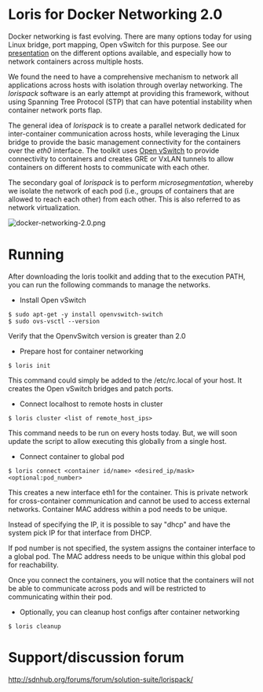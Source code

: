 Loris for Docker Networking 2.0
===============================
Docker networking is fast evolving. There are many options today for
using Linux bridge, port mapping, Open vSwitch for this purpose. See
our [presentation](http://www.slideshare.net/lorispack/docker-networking-101)
on the different options available, and especially
how to network containers across multiple hosts.

We found the need to have a comprehensive mechanism to network all
applications across hosts with isolation through overlay networking.
The *lorispack* software is an early attempt at providing this framework,
without using Spanning Tree Protocol (STP) that can have potential
instability when container network ports flap.

The general idea of *lorispack* is to create a parallel network
dedicated for inter-container communication across hosts, while
leveraging the Linux bridge to provide the basic management connectivity
for the containers over the *eth0* interface. 
The toolkit uses [Open vSwitch](http://openvswitch.org) to provide
connectivity to containers and creates GRE or VxLAN tunnels to allow containers
on different hosts to communicate with each other.

The secondary goal of *lorispack* is to perform *microsegmentation*,
whereby we isolate the network of each pod (i.e., groups of
containers that are allowed to reach each other) from each other. 
This is also referred to as network virtualization.

![docker-networking-2.0.png](http://sdnhub.org/wp-content/uploads/2015/03/docker_vxlan_networking-596x365.png)

# Running
After downloading the loris toolkit and adding that to the execution PATH,
you can run the following commands to manage the networks.

* Install Open vSwitch
```
$ sudo apt-get -y install openvswitch-switch
$ sudo ovs-vsctl --version
```
   Verify that the OpenvSwitch version is greater than 2.0

* Prepare host for container networking
```
$ loris init
```
   This command could simply be added to the /etc/rc.local of your host.
   It creates the Open vSwitch bridges and patch ports.

* Connect localhost to remote hosts in cluster
```
$ loris cluster <list of remote_host_ips>
```
   This command needs to be run on every hosts today. But, we will soon
   update the script to allow executing this globally from a single host.

* Connect container to global pod
```
$ loris connect <container id/name> <desired_ip/mask> <optional:pod_number>
```
   This creates a new interface eth1 for the container. This is private
   network for cross-container communication and cannot be used to access
   external networks. Container MAC address within a pod needs to be unique.

   Instead of specifying the IP, it is possible to say "dhcp"
   and have the system pick IP for that interface from DHCP.

   If pod number is not specified, the system assigns the container
   interface to a global pod. The MAC address needs to be unique within
   this global pod for reachability.

   Once you connect the containers, you will notice that the containers
   will not be able to communicate across pods and will be restricted to
   communicating within their pod.

* Optionally, you can cleanup host configs after container networking
```
$ loris cleanup
```

# Support/discussion forum
http://sdnhub.org/forums/forum/solution-suite/lorispack/
